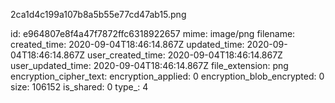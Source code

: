 2ca1d4c199a107b8a5b55e77cd47ab15.png

id: e964807e8f4a47f7872ffc6318922657
mime: image/png
filename: 
created_time: 2020-09-04T18:46:14.867Z
updated_time: 2020-09-04T18:46:14.867Z
user_created_time: 2020-09-04T18:46:14.867Z
user_updated_time: 2020-09-04T18:46:14.867Z
file_extension: png
encryption_cipher_text: 
encryption_applied: 0
encryption_blob_encrypted: 0
size: 106152
is_shared: 0
type_: 4